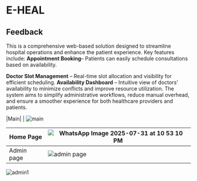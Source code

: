 
# E-HEAL

## Feedback
This is a comprehensive web-based solution designed to streamline hospital operations and enhance the patient experience. Key features include:
<b>Appointment Booking</b>– Patients can easily schedule consultations based on availability.

<b>Doctor Slot Management</b> – Real-time slot allocation and visibility for efficient scheduling.
<b>Availability Dashboard</b> – Intuitive view of doctors' availability to minimize conflicts and improve resource utilization.
The system aims to simplify administrative workflows, reduce manual overhead, and ensure a smoother experience for both healthcare providers and patients. 

|Main|  | ![main](https://github.com/user-attachments/assets/217710ec-bb88-4252-b559-0e9988c01df6)

|Home Page |![WhatsApp Image 2025-07-31 at 10 53 10 PM](https://github.com/user-attachments/assets/dd9e3c98-6597-43b1-998e-e150dae6301d) |
|-----------| ------------- | 
| Admin page| ![admin page](https://github.com/user-attachments/assets/62a4cb17-86d4-4790-b81c-e80613d79916)
![admin1](https://github.com/user-attachments/assets/f6548f18-b332-4053-9969-c38514d322cd)
